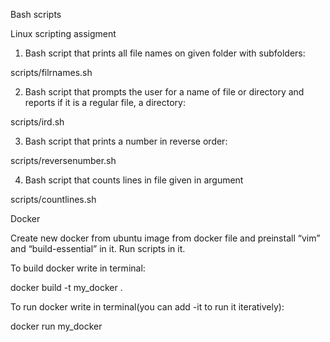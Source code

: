 Bash scripts

Linux scripting assigment


1) Bash script that prints all file names on given folder with subfolders: 

scripts/filrnames.sh

2) Bash script that prompts the user for a name of file or directory and
   reports if it is a regular file, a directory:

scripts/ird.sh

3) Bash script that prints a number in reverse order:

scripts/reversenumber.sh

4) Bash script that counts lines in file given in argument

scripts/countlines.sh



Docker

Create new docker from ubuntu image from docker file and preinstall “vim”
and “build-essential” in it.
Run scripts in it.


To build docker write in terminal:

docker build -t my_docker .

To run docker write in terminal(you can add -it to run it iteratively):

docker run my_docker

